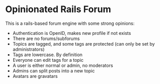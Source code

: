 Opinionated Rails Forum
=======================

This is a rails-based forum engine with some strong opinions:

  - Authentication is OpenID, makes new profile if not exists
  - There are no forums/subforums
  - Topics are tagged, and some tags are protected (can only be set by administrators)
  - Tags are lowercase. By definition
  - Everyone can edit tags for a topic
  - A user is either normal or admin, no moderators
  - Admins can split posts into a new topic
  - Avatars are gravatars